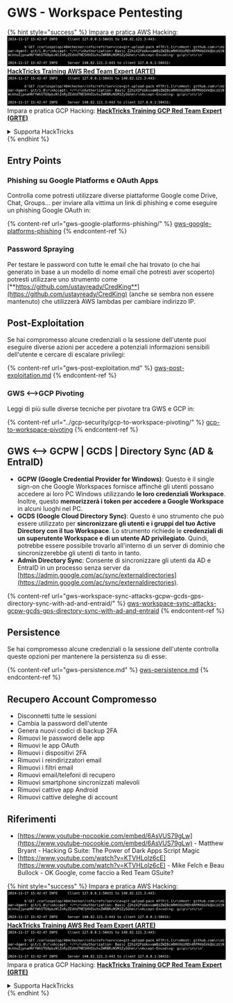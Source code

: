 # GWS - Workspace Pentesting

{% hint style="success" %}
Impara e pratica AWS Hacking:<img src="../../.gitbook/assets/image (1).png" alt="" data-size="line">[**HackTricks Training AWS Red Team Expert (ARTE)**](https://training.hacktricks.xyz/courses/arte)<img src="../../.gitbook/assets/image (1).png" alt="" data-size="line">\
Impara e pratica GCP Hacking: <img src="../../.gitbook/assets/image (2).png" alt="" data-size="line">[**HackTricks Training GCP Red Team Expert (GRTE)**<img src="../../.gitbook/assets/image (2).png" alt="" data-size="line">](https://training.hacktricks.xyz/courses/grte)

<details>

<summary>Supporta HackTricks</summary>

* Controlla i [**piani di abbonamento**](https://github.com/sponsors/carlospolop)!
* **Unisciti al** 💬 [**gruppo Discord**](https://discord.gg/hRep4RUj7f) o al [**gruppo telegram**](https://t.me/peass) o **seguici** su **Twitter** 🐦 [**@hacktricks\_live**](https://twitter.com/hacktricks\_live)**.**
* **Condividi trucchi di hacking inviando PR ai** [**HackTricks**](https://github.com/carlospolop/hacktricks) e [**HackTricks Cloud**](https://github.com/carlospolop/hacktricks-cloud) repos di github.

</details>
{% endhint %}

## Entry Points

### Phishing su Google Platforms e OAuth Apps

Controlla come potresti utilizzare diverse piattaforme Google come Drive, Chat, Groups... per inviare alla vittima un link di phishing e come eseguire un phishing Google OAuth in:

{% content-ref url="gws-google-platforms-phishing/" %}
[gws-google-platforms-phishing](gws-google-platforms-phishing/)
{% endcontent-ref %}

### Password Spraying

Per testare le password con tutte le email che hai trovato (o che hai generato in base a un modello di nome email che potresti aver scoperto) potresti utilizzare uno strumento come [**https://github.com/ustayready/CredKing**](https://github.com/ustayready/CredKing) (anche se sembra non essere mantenuto) che utilizzerà AWS lambdas per cambiare indirizzo IP.

## Post-Exploitation

Se hai compromesso alcune credenziali o la sessione dell'utente puoi eseguire diverse azioni per accedere a potenziali informazioni sensibili dell'utente e cercare di escalare privilegi:

{% content-ref url="gws-post-exploitation.md" %}
[gws-post-exploitation.md](gws-post-exploitation.md)
{% endcontent-ref %}

### GWS <-->GCP Pivoting

Leggi di più sulle diverse tecniche per pivotare tra GWS e GCP in:

{% content-ref url="../gcp-security/gcp-to-workspace-pivoting/" %}
[gcp-to-workspace-pivoting](../gcp-security/gcp-to-workspace-pivoting/)
{% endcontent-ref %}

## GWS <--> GCPW | GCDS | Directory Sync (AD & EntraID)

* **GCPW (Google Credential Provider for Windows)**: Questo è il single sign-on che Google Workspaces fornisce affinché gli utenti possano accedere ai loro PC Windows utilizzando **le loro credenziali Workspace**. Inoltre, questo **memorizzerà i token per accedere a Google Workspace** in alcuni luoghi nel PC.
* **GCDS (Google Cloud Directory Sync)**: Questo è uno strumento che può essere utilizzato per **sincronizzare gli utenti e i gruppi del tuo Active Directory con il tuo Workspace**. Lo strumento richiede le **credenziali di un superutente Workspace e di un utente AD privilegiato**. Quindi, potrebbe essere possibile trovarlo all'interno di un server di dominio che sincronizzerebbe gli utenti di tanto in tanto.
* **Admin Directory Sync**: Consente di sincronizzare gli utenti da AD e EntraID in un processo senza server da [https://admin.google.com/ac/sync/externaldirectories](https://admin.google.com/ac/sync/externaldirectories).

{% content-ref url="gws-workspace-sync-attacks-gcpw-gcds-gps-directory-sync-with-ad-and-entraid/" %}
[gws-workspace-sync-attacks-gcpw-gcds-gps-directory-sync-with-ad-and-entraid](gws-workspace-sync-attacks-gcpw-gcds-gps-directory-sync-with-ad-and-entraid/)
{% endcontent-ref %}

## Persistence

Se hai compromesso alcune credenziali o la sessione dell'utente controlla queste opzioni per mantenere la persistenza su di esse:

{% content-ref url="gws-persistence.md" %}
[gws-persistence.md](gws-persistence.md)
{% endcontent-ref %}

## Recupero Account Compromesso

* Disconnetti tutte le sessioni
* Cambia la password dell'utente
* Genera nuovi codici di backup 2FA
* Rimuovi le password delle app
* Rimuovi le app OAuth
* Rimuovi i dispositivi 2FA
* Rimuovi i reindirizzatori email
* Rimuovi i filtri email
* Rimuovi email/telefoni di recupero
* Rimuovi smartphone sincronizzati malevoli
* Rimuovi cattive app Android
* Rimuovi cattive deleghe di account

## Riferimenti

* [https://www.youtube-nocookie.com/embed/6AsVUS79gLw](https://www.youtube-nocookie.com/embed/6AsVUS79gLw) - Matthew Bryant - Hacking G Suite: The Power of Dark Apps Script Magic
* [https://www.youtube.com/watch?v=KTVHLolz6cE](https://www.youtube.com/watch?v=KTVHLolz6cE) - Mike Felch e Beau Bullock - OK Google, come faccio a Red Team GSuite?

{% hint style="success" %}
Impara e pratica AWS Hacking:<img src="../../.gitbook/assets/image (1).png" alt="" data-size="line">[**HackTricks Training AWS Red Team Expert (ARTE)**](https://training.hacktricks.xyz/courses/arte)<img src="../../.gitbook/assets/image (1).png" alt="" data-size="line">\
Impara e pratica GCP Hacking: <img src="../../.gitbook/assets/image (2).png" alt="" data-size="line">[**HackTricks Training GCP Red Team Expert (GRTE)**<img src="../../.gitbook/assets/image (2).png" alt="" data-size="line">](https://training.hacktricks.xyz/courses/grte)

<details>

<summary>Supporta HackTricks</summary>

* Controlla i [**piani di abbonamento**](https://github.com/sponsors/carlospolop)!
* **Unisciti al** 💬 [**gruppo Discord**](https://discord.gg/hRep4RUj7f) o al [**gruppo telegram**](https://t.me/peass) o **seguici** su **Twitter** 🐦 [**@hacktricks\_live**](https://twitter.com/hacktricks\_live)**.**
* **Condividi trucchi di hacking inviando PR ai** [**HackTricks**](https://github.com/carlospolop/hacktricks) e [**HackTricks Cloud**](https://github.com/carlospolop/hacktricks-cloud) repos di github.

</details>
{% endhint %}

